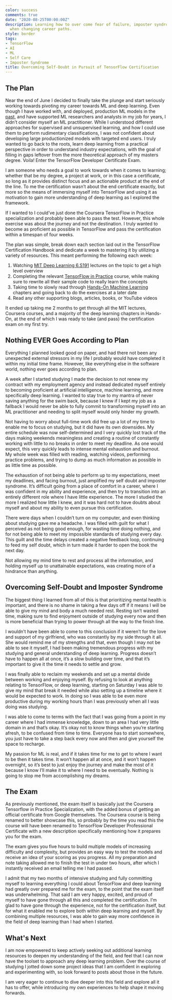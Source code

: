 ```yaml
---
color: success
comments: true
date: "2020-08-25T00:00:00Z"
description: Learning how to over come fear of failure, imposter syndrome, and self-doubt
  when changing career paths.
style: border
tags:
- TensorFlow
- AI
- ML
- Self Care
- Imposter Syndrome
title: Overcoming Self-Doubt in Pursuit of TensorFlow Certification
---
```


## The Plan

Near the end of June I decided to finally take the plunge and start seriously working towards pivoting my career towards ML and deep learning. Even though I have worked with, and deployed, production ML models in the [past,](https://mattstruble.com/projects/heineken-ar) and have supported ML researchers and analysts in my job for years, I didn’t consider myself an ML practitioner. While I understood different approaches for supervised and unsupervised learning, and how I could use them to perform rudimentary classifications, I was not confident about developing large productionized models with targeted end users. I truly wanted to go back to the roots, learn deep learning from a practical perspective in order to understand industry expectations, with the goal of filling in gaps leftover from the more theoretical approach of my masters degree. Voila! Enter the TensorFlow Developer Certificate Exam. 

I am someone who needs a goal to work towards when it comes to learning; whether that be my degree, a project at work, or in this case a certificate, so long as it provides distinct focus and an actionable product at the end of the line. To me the certification wasn’t about the end certificate exactly, but more so the means of immersing myself into TensorFlow and using it as motivation to gain more understanding of deep learning as I explored the framework.

If I wanted to I could’ve just done the Coursera TensorFlow in Practice specialization and probably been able to pass the test. However, this whole exercise was about the journey and not the destination. I truly wanted to become as proficient as possible in TensorFlow and pass the certification within a timespan of four weeks. 

The plan was simple, break down each section laid out in the TensorFlow Certification Handbook and dedicate a week to mastering it by utilizing a variety of resources. This meant performing the following each week:

1. Watching [MIT Deep Learning 6.S191](http://introtodeeplearning.com/) lectures on the topic to get a high level overview
2. Completing the relevant [TensorFlow in Practice](https://www.coursera.org/professional-certificates/tensorflow-in-practice) course, while making sure to rewrite all their sample code to really learn the concepts
3. Taking time to slowly read through [Hands-On Machine Learning](https://smile.amazon.com/dp/1492032646/) chapters and going back to do the exercises at a later date 
4. Read any other supporting blogs, articles, books, or YouTube videos 

It ended up taking me 2 months to get through all the MIT lectures, Coursera courses, and a majority of the deep learning chapters in Hands-On, at the end of which I was ready to take (and pass) the certification exam on my first try. 

## Nothing EVER Goes According to Plan 

Everything I planned looked good on paper, and had there not been any unexpected external stressors in my life I probably would have completed it within my initial time frame. However, like everything else in the software world, nothing ever goes according to plan. 

A week after I started studying I made the decision to not renew my contract with my employment agency and instead dedicated myself entirely to becoming proficient at artificial intelligence, machine learning, and more specifically deep learning. I wanted to stay true to my mantra of never saving anything for the swim back, because I knew if I kept my job as a fallback I would never be able to fully commit to transforming myself into an ML practitioner and needing to split myself would only hinder my growth. 

Not having to worry about full-time work did free up a lot of my time to enable me to focus on studying, but it did have its own downsides. My entire schedule was now self-determined and I very quickly lost track of the days making weekends meaningless and creating a routine of constantly working with little to no breaks in order to meet my deadline. As one would expect, this very quickly leads to intense mental exhaustion and burnout. My whole week was filled with reading, watching videos, performing practice problems, and trying to dump as much information as possible in as little time as possible. 

The exhaustion of not being able to perform up to my expectations, meet my deadlines, and facing burnout, just amplified my self doubt and imposter syndrome. It’s difficult going from a place of comfort in a career, where I was confident in my ability and experience, and then try to transition into an entirely different role where I have little experience. The more I studied the more I realized how little I knew, and it was hard not to have doubts about myself and about my ability to even pursue this certification. 

There were days when I couldn’t turn on my computer, and even thinking about studying gave me a headache. I was filled with guilt for what I perceived as not being good enough, for wasting time doing nothing, and for not being able to meet my impossible standards of studying every day. This guilt and the time delays created a negative feedback loop, continuing to feed my self doubt, which in turn made it harder to open the book the next day. 

Not allowing my mind time to rest and process all the information, and holding myself up to unattainable expectations, was creating more of a hindrance than anything.

## Overcoming Self-Doubt and Imposter Syndrome

The biggest thing I learned from all of this is that prioritizing mental health is important, and there is no shame in taking a few days off if it means I will be able to give my mind and body a much needed rest. Resting isn’t wasted time, making sure to find enjoyment outside of studying every now and then is more beneficial than trying to power through all the way to the finish line. 

I wouldn’t have been able to come to this conclusion if it weren’t for the love and support of my girlfriend, who was constantly by my side through it all. She would remind me of my strengths and that, even though I may not be able to see it myself, I had been making tremendous progress with my studying and general understanding of deep learning. Progress doesn’t have to happen all at once, it’s a slow building over time, and that it’s important to give it the time it needs to settle and grow. 

I was finally able to reclaim my weekends and set up a mental divide between working and enjoying myself. By refusing to look at anything relating to TensorFlow, or deep learning, starting on Saturday I was able to give my mind that break it needed while also setting up a timeline where it would be expected to work. In doing so I was able to be even more productive during my working hours than I was previously when all I was doing was studying. 

I was able to come to terms with the fact that I was going from a point in my career where I had immense knowledge, down to an area I had very little domain in and that’s okay. It’s okay not to know things when you’re starting afresh, to be confused from time to time. Everyone has to start somewhere, you just have to take a step back every now and then and give yourself the space to recharge. 

My passion for ML is real, and if it takes time for me to get to where I want to be then it takes time. It won’t happen all at once, and it won’t happen overnight, so it’s best to just enjoy the journey and make the most of it because I know I’ll make it to where I need to be eventually. Nothing is going to stop me from accomplishing my dreams. 

## The Exam 

As previously mentioned, the exam itself is basically just the Coursera Tensorflow in Practice Specialization, with the added bonus of getting an official certificate from Google themselves. The Coursera course is being renamed to better showcase this, so probably by the time you read this the course will have been renamed to TensorFlow Developer Professional Certificate with a new description specifically mentioning how it prepares you for the exam. 

The exam gives you five hours to build multiple models of increasing difficulty and complexity, but provides an easy way to test the models and receive an idea of your scoring as you progress. All my preparation and note taking allowed me to finish the test in under two hours, after which I instantly received an email telling me I had passed. 

I admit that my two months of intensive studying and fully committing myself to learning everything I could about TensorFlow and deep learning had greatly over prepared me for the exam, to the point that the exam itself was underwhelming. That said I am very happy, excited, and proud of myself to have gone through all this and completed the certification. I’m glad to have gone through the experience, not for the certification itself, but for what it enabled me to explore both within deep learning and myself. By combining multiple resources, I was able to gain way more confidence in the field of deep learning than I had when I started.

## What's Next

I am now empowered to keep actively seeking out additional learning resources to deepen my understanding of the field, and feel that I can now have the toolset to approach any deep learning problem. Over the course of studying I jotted down some project ideas that I am confident in exploring and experimenting with, so look forward to posts about those in the future. 

I am very eager to continue to dive deeper into this field and explore all it has to offer, while introducing my own experiences to help shape it moving forwards. 
